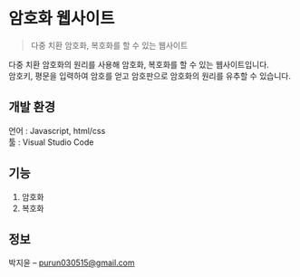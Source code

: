 # 암호화 웹사이트
> 다중 치환 암호화, 복호화를 할 수 있는 웹사이트

<!-- [![NPM Version][npm-image]][npm-url]
[![Build Status][travis-image]][travis-url]
[![Downloads Stats][npm-downloads]][npm-url] -->

다중 치환 암호화의 원리를 사용해 암호화, 복호화를 할 수 있는 웹사이트입니다.<br>
암호키, 평문을 입력하여 암호를 얻고 암호판으로 암호화의 원리를 유추할 수 있습니다.


## 개발 환경
언어 : Javascript, html/css<br>
툴 : Visual Studio Code<br>

## 기능
1. 암호화
2. 복호화

## 정보
박지윤 – purun030515@gmail.com
